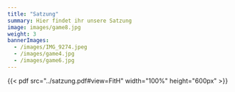 ```yaml
---
title: "Satzung"
summary: Hier findet ihr unsere Satzung
image: images/game8.jpg
weight: 3
bannerImages:
  - /images/IMG_9274.jpeg
  - /images/game4.jpg
  - /images/game6.jpg
---
```


{{< pdf src="../satzung.pdf#view=FitH" width="100%" height="600px" >}}
